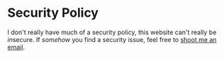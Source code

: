 # Security Policy
I don't really have much of a security policy, this website can't really be *in*secure. If *somehow* you find a security issue, feel free to [shoot me an email](mailto:camthehelpdesk@gmail.com?subject=I%20found%20a%20security%20vulnerability%20in%20your%20website...%20(%3F!%3F)&body=So%2C%20yeah.%20Here's%20what%20I%20found%3A).